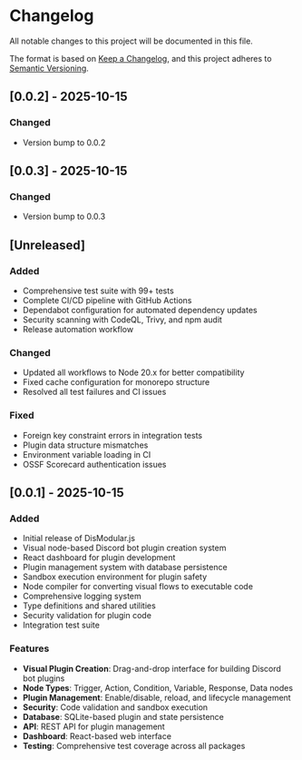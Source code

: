 # Changelog

All notable changes to this project will be documented in this file.

The format is based on [Keep a Changelog](https://keepachangelog.com/en/1.0.0/),
and this project adheres to [Semantic Versioning](https://semver.org/spec/v2.0.0.html).

## [0.0.2] - 2025-10-15

### Changed
- Version bump to 0.0.2

## [0.0.3] - 2025-10-15

### Changed
- Version bump to 0.0.3

## [Unreleased]

### Added
- Comprehensive test suite with 99+ tests
- Complete CI/CD pipeline with GitHub Actions
- Dependabot configuration for automated dependency updates
- Security scanning with CodeQL, Trivy, and npm audit
- Release automation workflow

### Changed
- Updated all workflows to Node 20.x for better compatibility
- Fixed cache configuration for monorepo structure
- Resolved all test failures and CI issues

### Fixed
- Foreign key constraint errors in integration tests
- Plugin data structure mismatches
- Environment variable loading in CI
- OSSF Scorecard authentication issues

## [0.0.1] - 2025-10-15

### Added
- Initial release of DisModular.js
- Visual node-based Discord bot plugin creation system
- React dashboard for plugin development
- Plugin management system with database persistence
- Sandbox execution environment for plugin safety
- Node compiler for converting visual flows to executable code
- Comprehensive logging system
- Type definitions and shared utilities
- Security validation for plugin code
- Integration test suite

### Features
- **Visual Plugin Creation**: Drag-and-drop interface for building Discord bot plugins
- **Node Types**: Trigger, Action, Condition, Variable, Response, Data nodes
- **Plugin Management**: Enable/disable, reload, and lifecycle management
- **Security**: Code validation and sandbox execution
- **Database**: SQLite-based plugin and state persistence
- **API**: REST API for plugin management
- **Dashboard**: React-based web interface
- **Testing**: Comprehensive test coverage across all packages